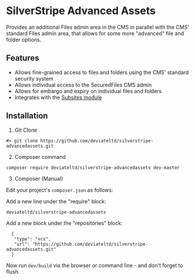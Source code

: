 # SilverStripe Advanced Assets

Provides an additional Files admin area in the CMS in parallel with the CMS' standard
Files admin area, that allows for some more "advanced" file and folder options.

## Features

 * Allows fine-grained access to files and folders using the CMS' standard security system
 * Allows individual access to the SecuredFiles CMS admin
 * Allows for embargo and expiry on individual files and folders
 * Integrates with the [Subsites module](http://addons.silverstripe.org/add-ons/silverstripe/subsites)

## Installation

  1) Git Clone


    #> git clone https://github.com/deviateltd/silverstripe-advancedassets.git

  2) Composer command


    composer require deviateltd/silverstripe-advancedassets dev-master

  3) Composer (Manual)

Edit your project's `composer.json` as follows:

Add a new line under the "require" block:


    deviateltd/silverstripe-advancedassets

Add a new block under the "repositories" block:


      {
       "type": "vcs",
       "url": "https://github.com/deviateltd/silverstripe-advancedassets.git"
      }

Now run `dev/build` via the browser or command line - and don't forget to flush.
